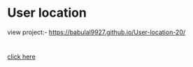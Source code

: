# User location
view project:- https://babulal9927.github.io/User-location-20/
#
[click here]( https://babulal9927.github.io/User-location-20/)
